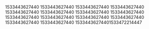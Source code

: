 1533443627440
1533443627440
1533443627440
1533443627440
1533443627440
1533443627440
1533443627440
1533443627440
1533443627440
1533443627440
1533443627440
1533443627440
1533443627440
1533443627440
15334436274401533472214447